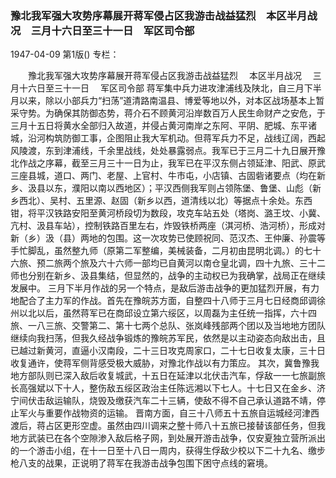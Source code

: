 ### 豫北我军强大攻势序幕展开蒋军侵占区我游击战益猛烈　本区半月战况　三月十六日至三十一日　军区司令部

1947-04-09
第1版()
专栏：

　　豫北我军强大攻势序幕展开蒋军侵占区我游击战益猛烈
  　本区半月战况
  　三月十六日至三十一日
  　军区司令部
    蒋军集中兵力进攻津浦线及陕北，自三月下半月以来，除以小部兵力“扫荡”道清路南温县、博爱等地以外，对本区战场基本上暂采守势。为确保其防御态势，蒋介石不顾黄河沿岸数百万人民生命财产之安危，于三月十五日将黄水全部归入故道，并侵占黄河南岸之东阿、平阴、肥城、东平诸城，沿河构筑防御工事，企图阻止我大军机动。但蒋军兵力不足，战线辽阔，西起风陵渡，东到津浦线，千余里战线，处处暴露弱点。我军已于三月二十九日展开豫北作战之序幕，截至三月三十一日为止，我军已在平汉东侧占领延津、阳武、原武三座县城，道口、两门、老屋、上官村、牛市屯，小店镇、古固砦诸要点（均在新乡、汲县以东，濮阳以南以西地区）；平汉西侧我军则占领陈堡、鲁堡、山彪（新乡西北）、吴村、五里源、赵固（新乡以西，道清线以北）等据点十余处。东西钳，将平汉铁路安阳至黄河桥段切为数段，攻克车站五处（塔岗、潞王坟、小冀、亢村、汲县车站），控制铁路百里左右，炸毁铁桥两座（淇河桥、浩河桥），形成对新（乡）汲（县）两地的包围。这一次攻势已使顾祝同、范汉杰、王仲廉、孙震等手忙脚乱，虽然整九师（原第二军整编，美械装备，二月初由昆明北调。）的七十六旅、预二旅两个旅及六十六师一部均已自黄河以南仓皇北调，四十九旅、三十二师也分别在新乡、汲县集结，但显然的，战争的主动权已为我确掌，战局正在继续发展中。
    三月下半月作战的另一个特点，是敌后游击战争的更加猛烈开展，有力地配合了主力军的作战。首先在豫皖苏方面，自整四十八师于三月七日经商邱调徐州以北以后，虽然蒋军已在商邱设立第六绥区，以周磊为主任统一指挥，六十四旅、一八三旅、交警第二、第十七两个总队、张岚峰残部两个团以及当地地方团队继续向我扫荡，但我久经战争锻炼的豫皖苏军民，依然是以主动姿态向敌出击，且已越过新黄河，直逼小汉南段，二十三日攻克周家口，二十七日收复太康，三十日收复通许，使蒋军侧背感受极大威胁，对豫北作战以有力策应。
    其次，冀鲁豫我地方部队则已深入敌后收复城武，十五日在延津以北伏击汽车，俘敌一一七旅副旅长高强斌以下十人，整伤敌五绥区政治主任陈远湘以下七人。十七日又在金乡、济宁间伏击敌运输队，烧毁及缴获汽车二十三辆，使敌不得不自己承认道路不靖，停止军火与重要作战物资的运输。
    晋南方面，自三十八师五十五旅自运城经河津西渡后，蒋占区更形空虚。虽然由四川调来之整十师八十五旅已接替该部任务，但我地方武装已在各个空隙渗入敌后格子网，到处展开游击战争，仅安夏独立营所派出的一个游击小组，在十一日至十八日一周内，获得生俘敌少校以下二十九名、缴步枪八支的战果，正说明了蒋军在我游击战争包围下困守点线的窘境。
